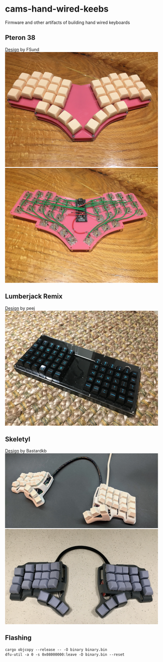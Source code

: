 # cams-hand-wired-keebs
Firmware and other artifacts of building hand wired keyboards

## Pteron 38
[Design](https://github.com/FSund/pteron-keyboard) by FSund
![Pteron38](img/pteron38.jpg)
![Pteron38 Wiring](img/pteron38_wiring.jpg)

## Lumberjack Remix
[Design](https://github.com/peej/lumberjack-keyboard) by peej
![lumberjack](img/lumberjack.jpg)

## Skeletyl
[Design](https://github.com/Bastardkb/Skeletyl) by Bastardkb
![skeletyl](img/skeletyl.jpg)
![skeletyl](img/skeletyl_1_0.JPG)

## Flashing
```
cargo objcopy --release -- -O binary binary.bin
dfu-util -a 0 -s 0x08000000:leave -D binary.bin --reset
```
